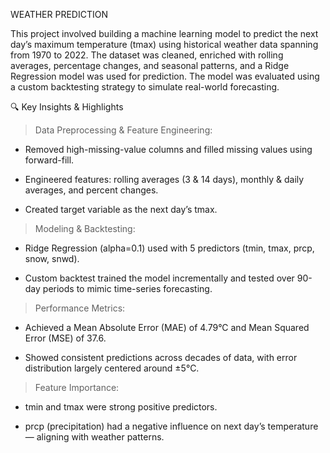 WEATHER PREDICTION

This project involved building a machine learning model to predict the next day’s maximum temperature (tmax) using historical weather data spanning from 1970 to 2022. The dataset was cleaned, enriched with rolling averages, percentage changes, and seasonal patterns, and a Ridge Regression model was used for prediction. The model was evaluated using a custom backtesting strategy to simulate real-world forecasting.

🔍 Key Insights & Highlights
> Data Preprocessing & Feature Engineering:

* Removed high-missing-value columns and filled missing values using forward-fill.

* Engineered features: rolling averages (3 & 14 days), monthly & daily averages, and percent changes.

* Created target variable as the next day’s tmax.

> Modeling & Backtesting:

* Ridge Regression (alpha=0.1) used with 5 predictors (tmin, tmax, prcp, snow, snwd).

* Custom backtest trained the model incrementally and tested over 90-day periods to mimic time-series forecasting.

> Performance Metrics:

* Achieved a Mean Absolute Error (MAE) of 4.79°C and Mean Squared Error (MSE) of 37.6.

* Showed consistent predictions across decades of data, with error distribution largely centered around ±5°C.

> Feature Importance:

* tmin and tmax were strong positive predictors.

* prcp (precipitation) had a negative influence on next day’s temperature — aligning with weather patterns.
